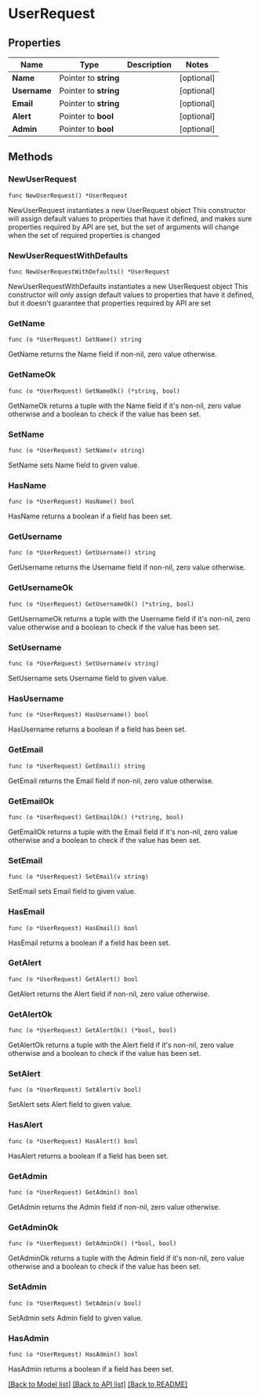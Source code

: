 # UserRequest

## Properties

Name | Type | Description | Notes
------------ | ------------- | ------------- | -------------
**Name** | Pointer to **string** |  | [optional] 
**Username** | Pointer to **string** |  | [optional] 
**Email** | Pointer to **string** |  | [optional] 
**Alert** | Pointer to **bool** |  | [optional] 
**Admin** | Pointer to **bool** |  | [optional] 

## Methods

### NewUserRequest

`func NewUserRequest() *UserRequest`

NewUserRequest instantiates a new UserRequest object
This constructor will assign default values to properties that have it defined,
and makes sure properties required by API are set, but the set of arguments
will change when the set of required properties is changed

### NewUserRequestWithDefaults

`func NewUserRequestWithDefaults() *UserRequest`

NewUserRequestWithDefaults instantiates a new UserRequest object
This constructor will only assign default values to properties that have it defined,
but it doesn't guarantee that properties required by API are set

### GetName

`func (o *UserRequest) GetName() string`

GetName returns the Name field if non-nil, zero value otherwise.

### GetNameOk

`func (o *UserRequest) GetNameOk() (*string, bool)`

GetNameOk returns a tuple with the Name field if it's non-nil, zero value otherwise
and a boolean to check if the value has been set.

### SetName

`func (o *UserRequest) SetName(v string)`

SetName sets Name field to given value.

### HasName

`func (o *UserRequest) HasName() bool`

HasName returns a boolean if a field has been set.

### GetUsername

`func (o *UserRequest) GetUsername() string`

GetUsername returns the Username field if non-nil, zero value otherwise.

### GetUsernameOk

`func (o *UserRequest) GetUsernameOk() (*string, bool)`

GetUsernameOk returns a tuple with the Username field if it's non-nil, zero value otherwise
and a boolean to check if the value has been set.

### SetUsername

`func (o *UserRequest) SetUsername(v string)`

SetUsername sets Username field to given value.

### HasUsername

`func (o *UserRequest) HasUsername() bool`

HasUsername returns a boolean if a field has been set.

### GetEmail

`func (o *UserRequest) GetEmail() string`

GetEmail returns the Email field if non-nil, zero value otherwise.

### GetEmailOk

`func (o *UserRequest) GetEmailOk() (*string, bool)`

GetEmailOk returns a tuple with the Email field if it's non-nil, zero value otherwise
and a boolean to check if the value has been set.

### SetEmail

`func (o *UserRequest) SetEmail(v string)`

SetEmail sets Email field to given value.

### HasEmail

`func (o *UserRequest) HasEmail() bool`

HasEmail returns a boolean if a field has been set.

### GetAlert

`func (o *UserRequest) GetAlert() bool`

GetAlert returns the Alert field if non-nil, zero value otherwise.

### GetAlertOk

`func (o *UserRequest) GetAlertOk() (*bool, bool)`

GetAlertOk returns a tuple with the Alert field if it's non-nil, zero value otherwise
and a boolean to check if the value has been set.

### SetAlert

`func (o *UserRequest) SetAlert(v bool)`

SetAlert sets Alert field to given value.

### HasAlert

`func (o *UserRequest) HasAlert() bool`

HasAlert returns a boolean if a field has been set.

### GetAdmin

`func (o *UserRequest) GetAdmin() bool`

GetAdmin returns the Admin field if non-nil, zero value otherwise.

### GetAdminOk

`func (o *UserRequest) GetAdminOk() (*bool, bool)`

GetAdminOk returns a tuple with the Admin field if it's non-nil, zero value otherwise
and a boolean to check if the value has been set.

### SetAdmin

`func (o *UserRequest) SetAdmin(v bool)`

SetAdmin sets Admin field to given value.

### HasAdmin

`func (o *UserRequest) HasAdmin() bool`

HasAdmin returns a boolean if a field has been set.


[[Back to Model list]](../README.md#documentation-for-models) [[Back to API list]](../README.md#documentation-for-api-endpoints) [[Back to README]](../README.md)


